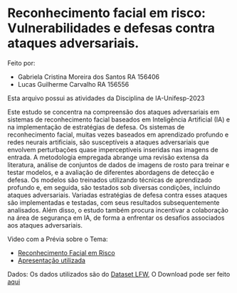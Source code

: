 # Reconhecimento facial em risco: Vulnerabilidades e defesas contra ataques adversariais.

Feito por: 
  - Gabriela Cristina Moreira dos Santos RA 156406
  - Lucas Guilherme Carvalho RA 156556

Esta arquivo possui as atividades da Disciplina de IA-Unifesp-2023

Este estudo se concentra na compreensão dos ataques adversariais em sistemas de reconhecimento facial baseados em Inteligência Artificial (IA) e na implementação de estratégias de defesa. Os sistemas de reconhecimento facial, muitas vezes baseados em aprendizado profundo e redes neurais artificiais, são susceptíveis a ataques adversariais que envolvem perturbações quase imperceptíveis inseridas nas imagens de entrada. A metodologia empregada abrange uma revisão extensa da literatura, análise de conjuntos de dados de imagens de rosto para treinar e testar modelos, e a avaliação de diferentes abordagens de detecção e defesa. Os modelos são treinados utilizando técnicas de aprendizado profundo e, em seguida, são testados sob diversas condições, incluindo ataques adversariais. Variadas estratégias de defesa contra esses ataques são implementadas e testadas, com seus resultados subsequentemente analisados. Além disso, o estudo também procura incentivar a colaboração na área de segurança em IA, de forma a enfrentar os desafios associados aos ataques adversariais.

Video com a Prévia sobre o Tema:
  - [Reconhecimento Facial em Risco](https://youtu.be/B_FHYxX5KbA)
  - [Apresentação utilizada](https://docs.google.com/presentation/d/1-N27UrFtbKMgUryNtCJmzJuAVPuQGNPea0_kqn5h-6E/edit#slide=id.p)

Dados:
  Os dados utilizados são do [Dataset LFW](http://vis-www.cs.umass.edu/lfw/), O Download pode ser feito [aqui](http://vis-www.cs.umass.edu/lfw/lfw-deepfunneled.tgz)
